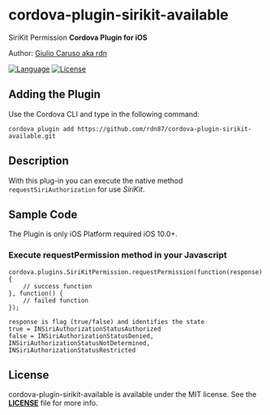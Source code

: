 # cordova-plugin-sirikit-available

SiriKit Permission **Cordova Plugin for iOS**

Author: [Giulio Caruso aka rdn](https://twitter.com/giuliordn87)

[![Language](https://img.shields.io/badge/language-objective--c-green.svg)](https://developer.apple.com/reference/objectivec)
[![License](https://img.shields.io/badge/license-MIT-blue.svg)](https://github.com/rdn87/cordova-plugin-sirikit-available/blob/master/LICENSE)

## Adding the Plugin ##

Use the Cordova CLI and type in the following command:

`cordova plugin add https://github.com/rdn87/cordova-plugin-sirikit-available.git`

## Description

With this plug-in you can execute the native method `requestSiriAuthorization` for use *SiriKit*.

## Sample Code

The Plugin is only iOS Platform required iOS 10.0+.

### Execute requestPermission method in your Javascript

    cordova.plugins.SiriKitPermission.requestPermission(function(response) {
        // success function
    }, function() {
        // failed function
    });
    
    response is flag (true/false) and identifies the state 
    true = INSiriAuthorizationStatusAuthorized
    false = INSiriAuthorizationStatusDenied, INSiriAuthorizationStatusNotDetermined, INSiriAuthorizationStatusRestricted
    
## License

cordova-plugin-sirikit-available is available under the MIT license. See the **[LICENSE](https://github.com/rdn87/cordova-plugin-sirikit-available/blob/master/LICENSE)** file for more info.
